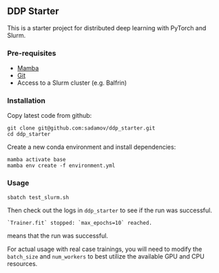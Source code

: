 ## DDP Starter

This is a starter project for distributed deep learning with PyTorch and Slurm.

### Pre-requisites

- [Mamba](https://mamba.readthedocs.io/en/latest/installation.html)
- [Git](https://git-scm.com/book/en/v2/Getting-Started-Installing-Git)
- Access to a Slurm cluster (e.g. Balfrin)

### Installation
Copy latest code from github:
```
git clone git@github.com:sadamov/ddp_starter.git
cd ddp_starter
```
Create a new conda environment and install dependencies:
```
mamba activate base
mamba env create -f environment.yml
```

### Usage
```
sbatch test_slurm.sh
```
Then check out the logs in `ddp_starter` to see if the run was successful.
```
`Trainer.fit` stopped: `max_epochs=10` reached.
```
means that the run was successful.

For actual usage with real case trainings, you will need to modify the `batch_size` 
and `num_workers` to best utilize the available GPU and CPU resources.
